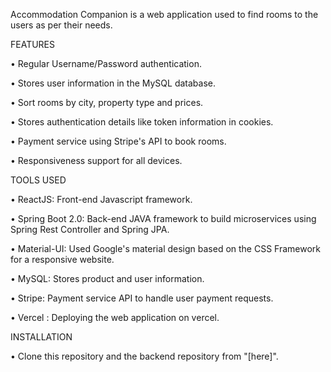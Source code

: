 
Accommodation Companion is a web application used to find rooms to the users as per their needs.

FEATURES

•	Regular Username/Password authentication.

•	Stores user information in the MySQL database.

•	Sort rooms by city, property type and prices.

•	Stores authentication details like token information in cookies.

•	Payment service using Stripe's API to book rooms.

•	Responsiveness support for all devices.

TOOLS USED

•	ReactJS: Front-end Javascript framework.

•	Spring Boot 2.0: Back-end JAVA framework to build microservices using Spring Rest Controller and Spring JPA.

•	Material-UI: Used Google's material design based on the CSS Framework for a responsive website.

•	MySQL: Stores product and user information.

•	Stripe: Payment service API to handle user payment requests.

•	Vercel : Deploying the web application on vercel.


INSTALLATION

•	Clone this repository and the backend repository from "[here]". 

